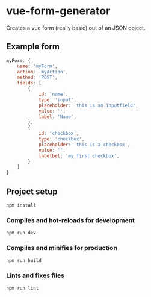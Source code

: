 # vue-form-generator
Creates a vue form (really basic) out of an JSON object.

## Example form
```javascript
myForm: {
    name: 'myForm',
    action: 'myAction',
    method: 'POST',
    fields: [
        {
            id: 'name',
            type: 'input',
            placeholder: 'this is an inputfield',
            value: '',
            label: 'Name',
        },
        {
            id: 'checkbox',
            type: 'checkbox',
            placeholder: 'this is a checkbox',
            value: '',
            labelbel: 'my first checkbox',
        }
    ]
}
```

## Project setup
```
npm install
```

### Compiles and hot-reloads for development
```
npm run dev
```

### Compiles and minifies for production
```
npm run build
```

### Lints and fixes files
```
npm run lint
```
